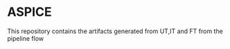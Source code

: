 # ASPICE
This repository contains the artifacts generated from UT,IT and FT from the pipeline flow 
